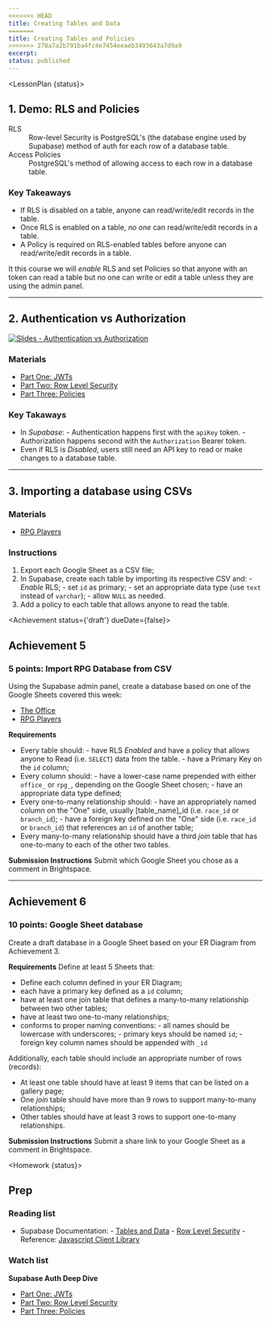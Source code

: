 ```yaml
---
<<<<<<< HEAD
title: Creating Tables and Data
=======
title: Creating Tables and Policies
>>>>>>> 278a7a2b791ba4fc4e7454eeaeb3493643a7d9a9
excerpt: 
status: published
---
```

<script>
	import Homework from "$lib/components/Homework.svelte";
	import LessonPlan from "$lib/components/LessonPlan.svelte";
	import LabTime from "$lib/components/LabTime.svelte";
	import Achievement from "$lib/components/Achievement.svelte";
</script>


<LessonPlan {status}>

## 1. Demo: RLS and Policies
<dl>
	<dt>RLS</dt>
	<dd>Row-level Security is PostgreSQL's (the database engine used by Supabase) method of auth for each row of a database table.</dd>
	<dt>Access Policies</dt>
	<dd>PostgreSQL's method of allowing access to each row in a database table.</dd>
</dl>

### Key Takeaways
- If RLS is disabled on a table, anyone can read/write/edit records in the table.
- Once RLS is enabled on a table, _no one_ can read/write/edit records in a table.
- A Policy is required on RLS-enabled tables before anyone can read/write/edit records in a table.

It this course we will _enable_ RLS and set Policies so that anyone with an <anon> token can read a table but no one can write or edit a table unless they are using the admin panel.

---

## 2. Authentication vs Authorization
[![Slides - Authentication vs Authorization](/images/slides/authentication-vs-authorization.png)](https://sait-wbdv.github.io/slides/w23/cpnt-200/authentication-authorization.html)

### Materials
- [Part One: JWTs](https://supabase.com/docs/learn/auth-deep-dive/auth-deep-dive-jwts)
- [Part Two: Row Level Security](https://supabase.com/docs/learn/auth-deep-dive/auth-row-level-security)
- [Part Three: Policies](https://supabase.com/docs/learn/auth-deep-dive/auth-policies)

### Key Takaways
- In _Supabase_:
		- Authentication happens first with the <anon> `apiKey` token.
		- Authorization happens second with the `Authorization` Bearer token.
- Even if RLS is _Disabled_, users still need an <anon> API key to read or make changes to a database table.

---

## 3. Importing a database using CSVs
### Materials
- [RPG Players](https://docs.google.com/spreadsheets/d/1fl8swPUfXc1rwv73wra7XqiZBGnHOmuQovDoJ1FtMF8/edit?usp=sharing)

### Instructions
1. Export each Google Sheet as a CSV file;
2. In Supabase, create each table by importing its respective CSV and:
		- _Enable_ RLS;
		- set `id` as primary;
		- set an appropriate data type (use `text` instead of `varchar`);
		- allow `NULL` as needed.
3. Add a policy to each table that allows anyone to read the table.

</LessonPlan>

<Achievement status={'draft'} dueDate={false}>

## Achievement 5
### 5 points: Import RPG Database from CSV
Using the Supabase admin panel, create a database based on one of the Google Sheets covered this week:
- [The Office](https://docs.google.com/spreadsheets/d/1ARDRrwVdeGgTMx5f0sLcnV6MliOf9UqYjWOEMLKOm4M)
- [RPG Players](https://docs.google.com/spreadsheets/d/1fl8swPUfXc1rwv73wra7XqiZBGnHOmuQovDoJ1FtMF8/edit?usp=sharing)

**Requirements**
- Every table should:
		- have RLS _Enabled_ and have a policy that allows anyone to Read (i.e. `SELECT`) data from the table.
		- have a Primary Key on the `id` column;
- Every column should:
		- have a lower-case name prepended with either `office_` or `rpg_`, depending on the Google Sheet chosen;
		- have an appropriate data type defined;
- Every one-to-many relationship should:
		- have an appropriately named column on the "One" side, usually [table_name]_id (i.e. `race_id` or `branch_id`);
		- have a foreign key defined on the "One" side (i.e. `race_id` or `branch_id`) that references an `id` of another table;
- Every many-to-many relationship should have a third _join_ table that has one-to-many to each of the other two tables.

**Submission Instructions**
Submit which Google Sheet you chose as a comment in Brightspace.

---

## Achievement 6
### 10 points: Google Sheet database
Create a draft database in a Google Sheet based on your ER Diagram from Achievement 3.

**Requirements**
Define at least 5 Sheets that:
- Define each column defined in your ER Diagram;
- each have a primary key defined as a `id` column;
- have at least one join table that defines a many-to-many relationship between two other tables;
- have at least two one-to-many relationships;
- conforms to proper naming conventions:
		- all names should be lowercase with underscores;
		- primary keys should be named `id`;
		- foreign key column names should be appended with `_id`

Additionally, each table should include an appropriate number of rows (records):
- At least one table should have at least 9 items that can be listed on a gallery page;
- One _join_ table should have more than 9 rows to support many-to-many relationships;
- Other tables should have at least 3 rows to support one-to-many relationships.

**Submission Instructions**
Submit a share link to your Google Sheet as a comment in Brightspace.

</Achievement>

<Homework {status}>

## Prep
### Reading list
- Supabase Documentation:
		- [Tables and Data](https://supabase.com/docs/guides/database/tables)
		- [Row Level Security](https://supabase.com/docs/guides/auth/row-level-security)
		- Reference: [Javascript Client Library](https://supabase.com/docs/reference/javascript/introduction)

### Watch list
**Supabase Auth Deep Dive**
- [Part One: JWTs](https://supabase.com/docs/learn/auth-deep-dive/auth-deep-dive-jwts)
- [Part Two: Row Level Security](https://supabase.com/docs/learn/auth-deep-dive/auth-row-level-security)
- [Part Three: Policies](https://supabase.com/docs/learn/auth-deep-dive/auth-policies)

</Homework>